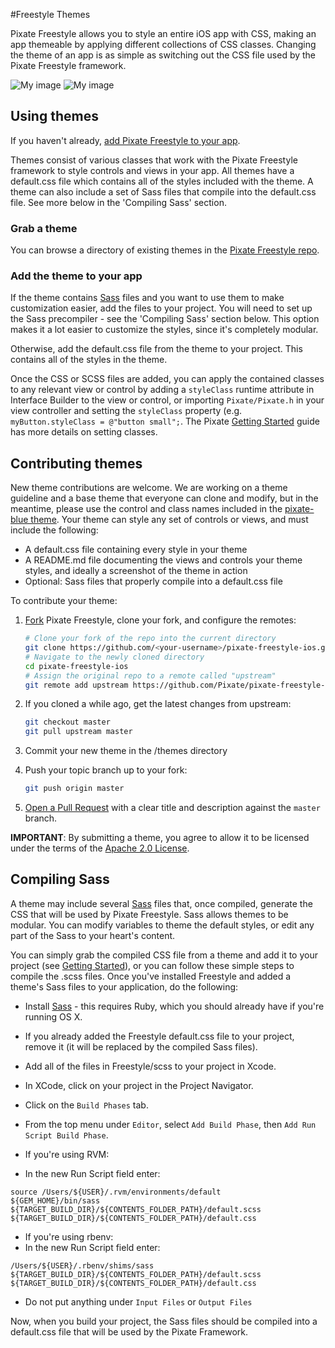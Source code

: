 #Freestyle Themes

Pixate Freestyle allows you to style an entire iOS app with CSS, making an app themeable by applying different collections of CSS classes. Changing the theme of an app is as simple as switching out the CSS file used by the Pixate Freestyle framework.

![My image](http://pixate.github.io/pixate-freestyle-ios/themes/assets/pixate_blue_form_styles.png)
![My image](http://pixate.github.io/pixate-freestyle-ios/themes/assets/pixate_blue_typography.png)


## Using themes

If you haven't already, [add Pixate Freestyle to your app](https://github.com/Pixate/pixate-freestyle-ios).

Themes consist of various classes that work with the Pixate Freestyle framework to style controls and views in your app. All themes have a default.css file which contains all of the styles included with the theme. A theme can also include a set of Sass files that compile into the default.css file. See more below in the  'Compiling Sass' section.

### Grab a theme

You can browse a directory of existing themes in the [Pixate Freestyle repo](https://github.com/Pixate/pixate-freestyle-ios/tree/master/themes). 

### Add the theme to your app

If the theme contains [Sass](http://sass-lang.com) files and you want to use them to make customization easier, add the files to your project. You will need to set up the Sass precompiler - see the 'Compiling Sass' section below. This option makes it a lot easier to customize the styles, since it's completely modular. 

Otherwise, add the default.css file from the theme to your project. This contains all of the styles in the theme. 

Once the CSS or SCSS files are added, you can apply the contained classes to any relevant view or control by adding a `styleClass` runtime attribute in Interface Builder to the view or control, or importing `Pixate/Pixate.h` in your view controller and setting the `styleClass` property (e.g. `myButton.styleClass = @"button small";`. The Pixate [Getting Started](http://www.pixate.com/docs/framework/ios/latest/getting-started/#using_css) guide has more details on setting classes.


## Contributing themes

New theme contributions are welcome. We are working on a theme guideline and a base theme that everyone can clone and modify, but in the meantime, please use the control and class names included in the [pixate-blue theme](https://github.com/Pixate/pixate-freestyle-ios/tree/master/themes/pixate-blue). Your theme can style any set of controls or views, and must include the following:

* A default.css file containing every style in your theme
* A README.md file documenting the views and controls your theme styles, and ideally a screenshot of the theme in action
* Optional: Sass files that properly compile into a default.css file

To contribute your theme:

1. [Fork](http://help.github.com/fork-a-repo/) Pixate Freestyle, clone your fork,
   and configure the remotes:

   ```bash
   # Clone your fork of the repo into the current directory
   git clone https://github.com/<your-username>/pixate-freestyle-ios.git
   # Navigate to the newly cloned directory
   cd pixate-freestyle-ios
   # Assign the original repo to a remote called "upstream"
   git remote add upstream https://github.com/Pixate/pixate-freestyle-ios
   ```

2. If you cloned a while ago, get the latest changes from upstream:

   ```bash
   git checkout master
   git pull upstream master
   ```

3. Commit your new theme in the /themes directory

4. Push your topic branch up to your fork:

   ```bash
   git push origin master
   ```

5. [Open a Pull Request](https://help.github.com/articles/using-pull-requests/)
    with a clear title and description against the `master` branch.

**IMPORTANT**: By submitting a theme, you agree to allow it to be
licensed under the terms of the [Apache 2.0 License](https://github.com/Pixate/pixate-freestyle-ios/blob/master/LICENSE).
        

## Compiling Sass 

A theme may include several [Sass](http://sass-lang.com) files that, once compiled, generate the CSS that will be used by Pixate Freestyle. Sass allows themes to be modular. You can modify variables to theme the default styles, or edit any part of the Sass to your heart's content.

You can simply grab the compiled CSS file from a theme and add it to your project (see [Getting Started](/getting-started/index.html)), or you can follow these simple steps to compile the .scss files. Once you've installed Freestyle and added a theme's Sass files to your application, do the following:

* Install [Sass](http://sass-lang.com/install) - this requires Ruby, which you should already have if you're running OS X.
* If you already added the Freestyle default.css file to your project, remove it (it will be replaced by the compiled Sass files).
* Add all of the files in Freestyle/scss to your project in Xcode.
* In XCode, click on your project in the Project Navigator.  
* Click on the `Build Phases` tab.
* From the top menu under `Editor`, select `Add Build Phase`, then `Add Run Script Build Phase`.

* If you're using RVM:
* In the new Run Script field enter: 

```
source /Users/${USER}/.rvm/environments/default
${GEM_HOME}/bin/sass ${TARGET_BUILD_DIR}/${CONTENTS_FOLDER_PATH}/default.scss ${TARGET_BUILD_DIR}/${CONTENTS_FOLDER_PATH}/default.css
```

* If you're using rbenv:
* In the new Run Script field enter: 

```
/Users/${USER}/.rbenv/shims/sass ${TARGET_BUILD_DIR}/${CONTENTS_FOLDER_PATH}/default.scss ${TARGET_BUILD_DIR}/${CONTENTS_FOLDER_PATH}/default.css
```

* Do not put anything under `Input Files` or `Output Files`

Now, when you build your project, the Sass files should be compiled into a default.css file that will be used by the Pixate Framework. 


